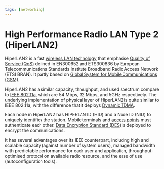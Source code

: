 ```yaml
---
tags: [networking]
---
```


# High Performance Radio LAN Type 2 (HiperLAN2)

HiperLAN2 is a fast [wireless LAN technology](202302161710.md) that emphasise
[Quality of Service (QoS)](202209282057.md) defined in EN300652 and ETS300836 by
European Telecommunications Standards Institute Broadband Radio Access Network
(ETSI BRAN). It partly based on [Global System for Mobile Communications (GSM)](202304111937.md).

HiperLAN2 has a similar capacity, throughput, and used spectrum compare to
[IEEE 802.11a](202303292155.md), which are 54 Mbps, 32 Mbps, and 5GHz
respectively. The underlying implementation of physical layer of HiperLAN2 is
quite similar to IEEE 802.11a, with the difference that it deploys [Dynamic TDMA](202303301637.md).

Each node in HiperLAN2 has HIPERLAN ID (HID) and a Node ID (NID) to uniquely
identifies the station. Mobile terminals and [access points](202304061549.md)
must authenticate each other. [Data Encryption Standard (DES)](202209012203.md)
is deployed to encrypt the communications.

It has several advantages over its IEEE counterpart, including high and scalable
capacity (against number of system users), managed bandwidth with predictable
performance for each user and application, throughput-optimised protocol on
available radio resource, and the ease of use (autoconfiguration tools).
